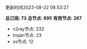 更新时间2023-08-22 08:53:27

**总订阅: 73**
**总节点: 895**
**有效节点: 267**
- v2ray节点: 232
- trojan节点: 23
- ss节点: 12
